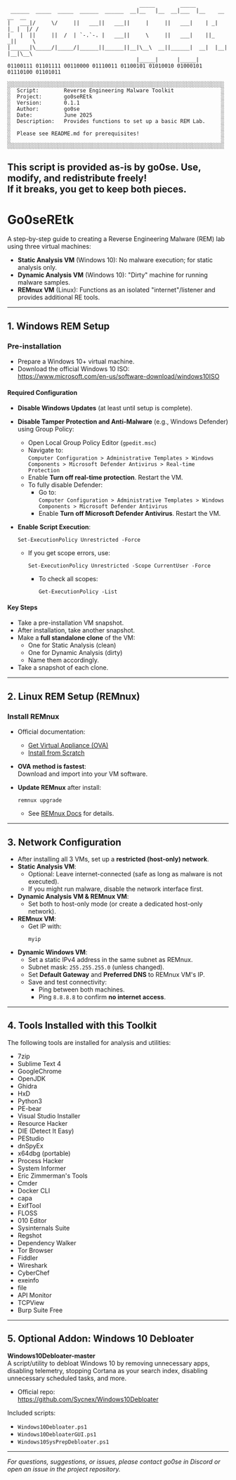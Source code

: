 ```
                                          _____        _____                    
 ______  _____  _____  ______  ______  __|__   |__  __|___  |__    __    __  __ 
|   ___|/     \/     ||   ___||   ___||     |     ||   ___|    | _|  |_ |  |/ / 
|   |  ||     ||  /  | `-.`-. |   ___||     \     ||   ___|    ||_    _||     \ 
|______|\_____/|_____/|______||______||__|\__\  __||______|  __|  |__|  |__|\__\
                                         |_____|      |_____|                   
01100111 01101111 00110000 01110011 01100101 01010010 01000101 01110100 01101011

░░░░░░░░░░░░░░░░░░░░░░░░░░░░░░░░░░░░░░░░░░░░░░░░░░░░░░░░░░░░░░░░░░░░░
░  Script:        Reverse Engineering Malware Toolkit               ░
░  Project:       go0seREtk                                         ░
░  Version:       0.1.1                                             ░                                                             
░  Author:        go0se                                             ░
░  Date:          June 2025                                         ░
░  Description:   Provides functions to set up a basic REM Lab.     ░
░                                                                   ░
░  Please see README.md for prerequisites!                          ░
░                                                                   ░
░░░░░░░░░░░░░░░░░░░░░░░░░░░░░░░░░░░░░░░░░░░░░░░░░░░░░░░░░░░░░░░░░░░░░
```
This script is provided as-is by go0se. Use, modify, and redistribute freely!  
If it breaks, you get to keep both pieces.
---

# Go0seREtk

A step-by-step guide to creating a Reverse Engineering Malware (REM) lab using three virtual machines:

- **Static Analysis VM** (Windows 10): No malware execution; for static analysis only.
- **Dynamic Analysis VM** (Windows 10): "Dirty" machine for running malware samples.
- **REMnux VM** (Linux): Functions as an isolated "internet"/listener and provides additional RE tools.

---

## 1. Windows REM Setup

### Pre-installation

- Prepare a Windows 10+ virtual machine.
- Download the official Windows 10 ISO:  
  https://www.microsoft.com/en-us/software-download/windows10ISO

#### Required Configuration

- **Disable Windows Updates** (at least until setup is complete).
- **Disable Tamper Protection and Anti-Malware** (e.g., Windows Defender) using Group Policy:
  - Open Local Group Policy Editor (`gpedit.msc`)
  - Navigate to:  
    `Computer Configuration > Administrative Templates > Windows Components > Microsoft Defender Antivirus > Real-time Protection`
  - Enable **Turn off real-time protection**. Restart the VM.
  - To fully disable Defender:
    - Go to:  
      `Computer Configuration > Administrative Templates > Windows Components > Microsoft Defender Antivirus`
    - Enable **Turn off Microsoft Defender Antivirus**. Restart the VM.

- **Enable Script Execution**:
  ```
  Set-ExecutionPolicy Unrestricted -Force
  ```
  - If you get scope errors, use:
    ```
    Set-ExecutionPolicy Unrestricted -Scope CurrentUser -Force
    ```
    - To check all scopes:
      ```
      Get-ExecutionPolicy -List
      ```

#### Key Steps

- Take a pre-installation VM snapshot.
- After installation, take another snapshot.
- Make a **full standalone clone** of the VM:
  - One for Static Analysis (clean)
  - One for Dynamic Analysis (dirty)
  - Name them accordingly.
- Take a snapshot of each clone.

---

## 2. Linux REM Setup (REMnux)

### Install REMnux

- Official documentation:  
  - [Get Virtual Appliance (OVA)](https://docs.remnux.org/install-distro/get-virtual-appliance)
  - [Install from Scratch](https://docs.remnux.org/install-distro/install-from-scratch)

- **OVA method is fastest**:  
  Download and import into your VM software.

- **Update REMnux** after install:
  ```
  remnux upgrade
  ```
  - See [REMnux Docs](https://docs.remnux.org/) for details.

---

## 3. Network Configuration

- After installing all 3 VMs, set up a **restricted (host-only) network**.
- **Static Analysis VM**:  
  - Optional: Leave internet-connected (safe as long as malware is not executed).
  - If you might run malware, disable the network interface first.
- **Dynamic Analysis VM & REMnux VM**:
  - Set both to host-only mode (or create a dedicated host-only network).
- **REMnux VM**:
  - Get IP with:
    ```
    myip
    ```
- **Dynamic Windows VM**:
  - Set a static IPv4 address in the same subnet as REMnux.
  - Subnet mask: `255.255.255.0` (unless changed).
  - Set **Default Gateway** and **Preferred DNS** to REMnux VM's IP.
  - Save and test connectivity:
    - Ping between both machines.
    - Ping `8.8.8.8` to confirm **no internet access**.

---

## 4. Tools Installed with this Toolkit

The following tools are installed for analysis and utilities:

- 7zip  
- Sublime Text 4
- GoogleChrome  
- OpenJDK  
- Ghidra  
- HxD  
- Python3  
- PE-bear  
- Visual Studio Installer  
- Resource Hacker  
- DIE (Detect It Easy)  
- PEStudio  
- dnSpyEx  
- x64dbg (portable)  
- Process Hacker  
- System Informer
- Eric Zimmerman's Tools  
- Cmder  
- Docker CLI  
- capa  
- ExifTool  
- FLOSS  
- 010 Editor  
- Sysinternals Suite  
- Regshot  
- Dependency Walker  
- Tor Browser  
- Fiddler  
- Wireshark  
- CyberChef  
- exeinfo  
- file  
- API Monitor
- TCPView
- Burp Suite Free  

---

## 5. Optional Addon: Windows 10 Debloater

**Windows10Debloater-master**  
A script/utility to debloat Windows 10 by removing unnecessary apps, disabling telemetry, stopping Cortana as your search index, disabling unnecessary scheduled tasks, and more.

- Official repo:  
  https://github.com/Sycnex/Windows10Debloater

Included scripts:
- `Windows10Debloater.ps1`
- `Windows10DebloaterGUI.ps1`
- `Windows10SysPrepDebloater.ps1`

---

*For questions, suggestions, or issues, please contact go0se in Discord or open an issue in the project repository.*
